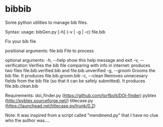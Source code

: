 bibbib
======

Some python utilities to manage bib files. 

Syntax:
usage: bibGen.py [-h] (-v | -g | -c) file.bib

Fix your bib file

positional arguments:
  file.bib            File to process

optional arguments:
  -h, --help          show this help message and exit
  -v, --verification  Verifies the bib file comparing with info in internet:
                      produces two files file.bib.verified.bib and
                      file.bib.unverified
  -g, --groom         Grooms the bib file. It produces file.bib.groom.bib
  -c, --clean         Removes unnecesary fields from the bib file (so that it
                      can be safely submitted). It produces file.bib.clean.bib


Requirements:
doi_finder.py (https://github.com/torfbolt/DOI-finder)
pybtex (http://pybtex.sourceforge.net/)
titlecase.py (https://launchpad.net/titlecase.py/trunk/0.2)

Note:
It was inspired from a script called "mendmend.py" that I have no clue who the author was....
